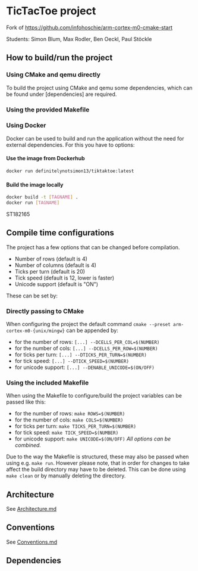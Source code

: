 # TicTacToe project

Fork of https://github.com/infohoschie/arm-cortex-m0-cmake-start

Students: Simon Blum, Max Rodler, Ben Oeckl, Paul Stöckle

## How to build/run the project
### Using CMake and qemu directly
To build the project using CMake and qemu some dependencies,
which can be found under [dependencies] are required.

### Using the provided Makefile

### Using Docker
Docker can be used to build and run the application without the need
for external dependencies. For this you have to options:
#### Use the image from Dockerhub
```sh
docker run definitelynotsimon13/tiktaktoe:latest
```
#### Build the image locally
```sh
docker build -t [TAGNAME] .
docker run [TAGNAME]
```

ST182165
## Compile time configurations
The project has a few options that can be changed before compilation.
- Number of rows (default is 4)
- Number of columns (default is 4)
- Ticks per turn (default is 20)
- Tick speed (default is 12, lower is faster)
- Unicode support (default is "ON")

These can be set by:
### Directly passing to CMake
When configuring the project the default command `cmake --preset arm-cortex-m0-{unix/mingw}` can be
appended by:
- for the number of rows: `[...] --DCELLS_PER_COL=$(NUMBER)`
- for the number of cols: `[...] --DCELLS_PER_ROW=$(NUMBER)`
- for ticks per turn: `[...] --DTICKS_PER_TURN=$(NUMBER)`
- for tick speed: `[...] --DTICK_SPEED=$(NUMBER)`
- for unicode support: `[...] --DENABLE_UNICODE=$(ON/OFF)`

### Using the included Makefile
When using the Makefile to configure/build the project variables can be passed like this:
- for the number of rows: `make ROWS=$(NUMBER)`
- for the number of cols: `make COLS=$(NUMBER)`
- for ticks per turn: `make TICKS_PER_TURN=$(NUMBER)`
- for tick speed: `make TICK_SPEED=$(NUMBER)`
- for unicode support: `make UNICODE=$(ON/OFF)`
_All options can be combined._

Due to the way the Makefile is structured, these may also be passed when using e.g. `make run`.
However please note, that in order for changes to take affect the build directory may have to be deleted.
This can be done using `make clean` or by manually deleting the directory.


## Architecture
See [Architecture.md](Architecture.md)

## Conventions
See [Conventions.md](Conventions.md)

## Dependencies

